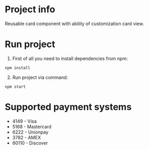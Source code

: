 # Project info

Reusable card component with ability of customization card view.

# Run project

1. First of all you need to install dependencies from npm:

```
npm install
```

2. Run project via command:

```
npm start
```

# Supported payment systems

-   4149 - Visa
-   5168 - Mastercard
-   6222 - Unionpay
-   3782 - AMEX
-   60110 - Discover
